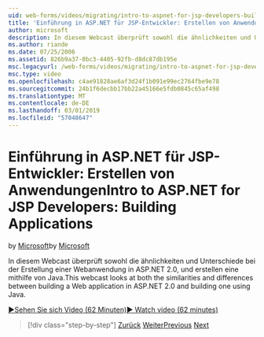 ```yaml
---
uid: web-forms/videos/migrating/intro-to-aspnet-for-jsp-developers-building-applications
title: 'Einführung in ASP.NET für JSP-Entwickler: Erstellen von Anwendungen | Microsoft-Dokumentation'
author: microsoft
description: In diesem Webcast überprüft sowohl die ähnlichkeiten und Unterschiede bei der Erstellung einer Webanwendung in ASP.NET 2.0, und erstellen eine mithilfe von Java.
ms.author: riande
ms.date: 07/25/2006
ms.assetid: 826b9a37-0bc3-4405-92fb-d8dc87db195e
msc.legacyurl: /web-forms/videos/migrating/intro-to-aspnet-for-jsp-developers-building-applications
msc.type: video
ms.openlocfilehash: c4ae91828ae6af3d24f1b091e99ec2764fbe9e78
ms.sourcegitcommit: 24b1f6decbb17bb22a45166e5fdb0845c65af498
ms.translationtype: MT
ms.contentlocale: de-DE
ms.lasthandoff: 03/01/2019
ms.locfileid: "57048647"
---
```

<a name="intro-to-aspnet-for-jsp-developers-building-applications"></a><span data-ttu-id="42dd3-103">Einführung in ASP.NET für JSP-Entwickler: Erstellen von Anwendungen</span><span class="sxs-lookup"><span data-stu-id="42dd3-103">Intro to ASP.NET for JSP Developers: Building Applications</span></span>
====================
<span data-ttu-id="42dd3-104">by [Microsoft](https://github.com/microsoft)</span><span class="sxs-lookup"><span data-stu-id="42dd3-104">by [Microsoft](https://github.com/microsoft)</span></span>

<span data-ttu-id="42dd3-105">In diesem Webcast überprüft sowohl die ähnlichkeiten und Unterschiede bei der Erstellung einer Webanwendung in ASP.NET 2.0, und erstellen eine mithilfe von Java.</span><span class="sxs-lookup"><span data-stu-id="42dd3-105">This webcast looks at both the similarities and differences between building a Web application in ASP.NET 2.0 and building one using Java.</span></span>

[<span data-ttu-id="42dd3-106">&#9654;Sehen Sie sich Video (62 Minuten)</span><span class="sxs-lookup"><span data-stu-id="42dd3-106">&#9654; Watch video (62 minutes)</span></span>](https://channel9.msdn.com/Blogs/ASP-NET-Site-Videos/intro-to-aspnet-for-jsp-developers-building-applications)

> [!div class="step-by-step"]
> <span data-ttu-id="42dd3-107">[Zurück](intro-to-aspnet-for-jsp-developers-welcome-to-aspnet-20.md)
> [Weiter](intro-to-aspnet-for-coldfusion-developers-adding-aspnet-to-your-repertoire.md)</span><span class="sxs-lookup"><span data-stu-id="42dd3-107">[Previous](intro-to-aspnet-for-jsp-developers-welcome-to-aspnet-20.md)
[Next](intro-to-aspnet-for-coldfusion-developers-adding-aspnet-to-your-repertoire.md)</span></span>
